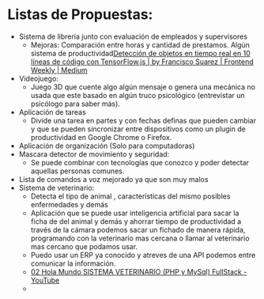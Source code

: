 # Listas de Propuestas:


- Sistema de librería junto con evaluación de empleados y supervisores
	- Mejoras: Comparación entre horas y cantidad de prestamos. Algún sistema de productividad[Detección de objetos en tiempo real en 10 líneas de código con TensorFlow.js | by Francisco Suarez | Frontend Weekly | Medium](https://medium.com/front-end-weekly/detecci%C3%B3n-de-objetos-en-tiempo-real-en-10-l%C3%ADneas-de-c%C3%B3digo-con-tensorflow-js-a0ea199a1d12) 
- Videojuego: 
	- Juego 3D que cuente algo algún mensaje o  genera una mecánica no usada que este basado en algún truco psicológico (entrevistar un psicólogo para saber más).
- Aplicación de tareas
	- Divide una tarea en partes y con fechas definas que pueden cambiar y que se pueden sincronizar entre dispositivos como un plugin de productividad en Google Chrome o Firefox.
- Aplicación de organización (Solo para computadoras)
- Mascara detector de movimiento y seguridad:
	- Se puede combinar con tecnologías que conozco y poder detectar aquellas personas comunes.
- Lista de comandos a voz mejorado ya que son muy malos
- Sistema de veterinario:
	- Detecta el tipo de animal , características  del mismo posibles enfermedades y demás
	- Aplicación que se puede usar inteligencia artificial para sacar la ficha de del animal y demás y ahorrar tiempo de productividad a través de la cámara podemos sacar un fichado de manera rápida, programando con la veterinario mas cercana o llamar al veterinario mas cercano que podamos usar.
	- Puedo usar un ERP ya conocido y atreves de una API podemos entre comunicar la información.
	- [02 Hola Mundo SISTEMA VETERINARIO (PHP y MySql) FullStack - YouTube](https://www.youtube.com/watch?v=UxGzzBg9YDM)
	- 